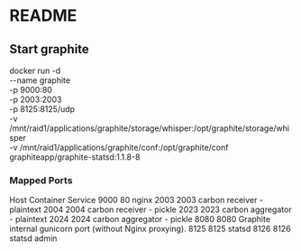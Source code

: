 # README #

## Start graphite
docker run -d \
 --name graphite \
 -p 9000:80 \
 -p 2003:2003 \
 -p 8125:8125/udp \
 -v /mnt/raid1/applications/graphite/storage/whisper:/opt/graphite/storage/whisper \
 -v /mnt/raid1/applications/graphite/conf:/opt/graphite/conf \
 graphiteapp/graphite-statsd:1.1.8-8


### Mapped Ports
Host	Container	Service
9000	80	nginx
2003	2003	carbon receiver - plaintext
2004	2004	carbon receiver - pickle
2023	2023	carbon aggregator - plaintext
2024	2024	carbon aggregator - pickle
8080	8080	Graphite internal gunicorn port (without Nginx proxying).
8125	8125	statsd
8126	8126	statsd admin
